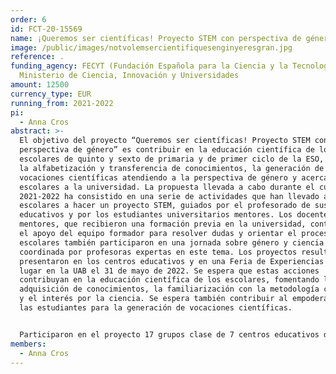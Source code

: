 ```yaml
---
order: 6
id: FCT-20-15569
name: ¡Queremos ser científicas! Proyecto STEM con perspectiva de género
image: /public/images/notvolemsercientifiquesenginyeresgran.jpg
reference: .
funding_agency: FECYT (Fundación Española para la Ciencia y la Tecnología),
  Ministerio de Ciencia, Innovación y Universidades
amount: 12500
currency_type: EUR
running_from: 2021-2022
pi:
  - Anna Cros
abstract: >-
  El objetivo del proyecto “Queremos ser científicas! Proyecto STEM con
  perspectiva de género” es contribuir en la educación científica de los
  escolares de quinto y sexto de primaria y de primer ciclo de la ESO, promover
  la alfabetización y transferencia de conocimientos, la generación de
  vocaciones científicas atendiendo a la perspectiva de género y acercar a los
  escolares a la universidad. La propuesta llevada a cabo durante el curso
  2021-2022 ha consistido en una serie de actividades que han llevado a los
  escolares a hacer un proyecto STEM, guiados por el profesorado de sus centros
  educativos y por los estudiantes universitarios mentores. Los docentes y los
  mentores, que recibieron una formación previa en la universidad, contaron con
  el apoyo del equipo formador para resolver dudas y orientar el proceso. Los
  escolares también participaron en una jornada sobre género y ciencia
  coordinada por profesoras expertas en este tema. Los proyectos resultantes se
  presentaron en los centros educativos y en una Feria de Experiencias que tuvo
  lugar en la UAB el 31 de mayo de 2022. Se espera que estas acciones
  contribuyan en la educación científica de los escolares, fomentando la
  adquisición de conocimientos, la familiarización con la metodología científica
  y el interés por la ciencia. Se espera también contribuir al empoderamiento de
  las estudiantes para la generación de vocaciones científicas. 


  Participaron en el proyecto 17 grupos clase de 7 centros educativos de educación primaria y secundaria (400 estudiantes de quinto y sexto curso de primaria y de primero y segundo curso de la ESO); 15 docentes de los centros participantes, que recibieron la formación y el apoyo del equipo formador de la UAB (equipo del Centro de Investigación para la Investigación Científica y Matemática-CRECIM), además de la implicación del equipo directivo y el claustro de los centros educativos, 30 estudiantes universitarios mentores (mayoritariamente mujeres), que recibieron formación y participaron en este proyecto en el marco de una Actividad de Aprendizaje y Servicio reconocida por la universidad, y finalmente también se contó con la implicación del profesorado de las Facultades de Ciencias, Biociencias y de la Escuela de Ingeniería de la UAB en la organización de talleres de carácter científico tecnológico dirigido a los estudiantes de los centros educativos participantes.
members:
  - Anna Cros
---
```

